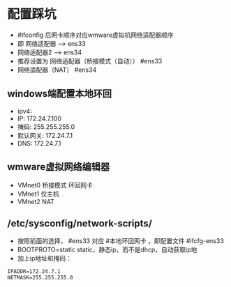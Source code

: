 # 配置踩坑
- #ifconfig 后网卡顺序对应wmware虚拟机网络适配器顺序
-  即 网络适配器 --> ens33
-  网络适配器2  -->  ens34
- 推荐设置为 网络适配器（桥接模式（自动）） #ens33
- 网络适配器（NAT） #ens34 
## windows端配置本地环回
- ipv4:
- IP: 172.24.7.100
- 掩码: 255.255.255.0
- 默认网关: 172.24.7.1
- DNS: 172.24.7.1
## wmware虚拟网络编辑器
- VMnet0 桥接模式  环回网卡
- VMnet1 仅主机  
- VMnet2 NAT
## /etc/sysconfig/network-scripts/
- 按照前面的选择， #ens33 对应 #本地环回网卡 ，即配置文件 #ifcfg-ens33
- BOOTPROTO=static    static，静态ip，而不是dhcp，自动获取ip地
- 加上ip地址和掩码：
```
IPADDR=172.24.7.1
NETMASK=255.255.255.0
```
